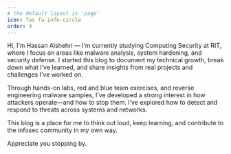 ```yaml
---
# the default layout is 'page'
icon: fas fa-info-circle
order: 4
---
```


Hi, I’m Hassan Alshehri — I’m currently studying Computing Security at RIT, where I focus on areas like malware analysis, system hardening, and security defense. I started this blog to document my technical growth, break down what I’ve learned, and share insights from real projects and challenges I’ve worked on.

Through hands-on labs, red and blue team exercises, and reverse engineering malware samples, I’ve developed a strong interest in how attackers operate—and how to stop them. I’ve explored how to detect and respond to threats across systems and networks.

This blog is a place for me to think out loud, keep learning, and contribute to the infosec community in my own way. 

Appreciate you stopping by.

